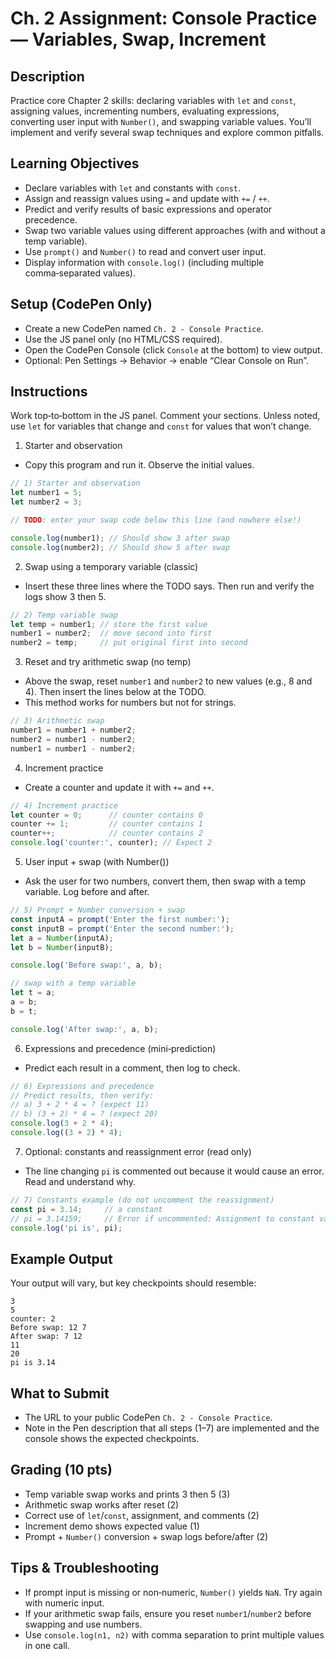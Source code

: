 # Ch. 2 Assignment: Console Practice — Variables, Swap, Increment

## Description

Practice core Chapter 2 skills: declaring variables with `let` and `const`, assigning values, incrementing numbers, evaluating expressions, converting user input with `Number()`, and swapping variable values. You’ll implement and verify several swap techniques and explore common pitfalls.

## Learning Objectives

- Declare variables with `let` and constants with `const`.
- Assign and reassign values using `=` and update with `+=` / `++`.
- Predict and verify results of basic expressions and operator precedence.
- Swap two variable values using different approaches (with and without a temp variable).
- Use `prompt()` and `Number()` to read and convert user input.
- Display information with `console.log()` (including multiple comma‑separated values).

## Setup (CodePen Only)

- Create a new CodePen named `Ch. 2 - Console Practice`.
- Use the JS panel only (no HTML/CSS required).
- Open the CodePen Console (click `Console` at the bottom) to view output.
- Optional: Pen Settings → Behavior → enable “Clear Console on Run”.

## Instructions

Work top‑to‑bottom in the JS panel. Comment your sections. Unless noted, use `let` for variables that change and `const` for values that won’t change.

1) Starter and observation
- Copy this program and run it. Observe the initial values.

```js
// 1) Starter and observation
let number1 = 5;
let number2 = 3;

// TODO: enter your swap code below this line (and nowhere else!)

console.log(number1); // Should show 3 after swap
console.log(number2); // Should show 5 after swap
```

2) Swap using a temporary variable (classic)
- Insert these three lines where the TODO says. Then run and verify the logs show 3 then 5.

```js
// 2) Temp variable swap
let temp = number1; // store the first value
number1 = number2;  // move second into first
number2 = temp;     // put original first into second
```

3) Reset and try arithmetic swap (no temp)
- Above the swap, reset `number1` and `number2` to new values (e.g., 8 and 4). Then insert the lines below at the TODO.
- This method works for numbers but not for strings.

```js
// 3) Arithmetic swap
number1 = number1 + number2;
number2 = number1 - number2;
number1 = number1 - number2;
```

4) Increment practice
- Create a counter and update it with `+=` and `++`.

```js
// 4) Increment practice
let counter = 0;      // counter contains 0
counter += 1;         // counter contains 1
counter++;            // counter contains 2
console.log('counter:', counter); // Expect 2
```

5) User input + swap (with Number())
- Ask the user for two numbers, convert them, then swap with a temp variable. Log before and after.

```js
// 5) Prompt + Number conversion + swap
const inputA = prompt('Enter the first number:');
const inputB = prompt('Enter the second number:');
let a = Number(inputA);
let b = Number(inputB);

console.log('Before swap:', a, b);

// swap with a temp variable
let t = a;
a = b;
b = t;

console.log('After swap:', a, b);
```

6) Expressions and precedence (mini‑prediction)
- Predict each result in a comment, then log to check.

```js
// 6) Expressions and precedence
// Predict results, then verify:
// a) 3 + 2 * 4 = ? (expect 11)
// b) (3 + 2) * 4 = ? (expect 20)
console.log(3 + 2 * 4);
console.log((3 + 2) * 4);
```

7) Optional: constants and reassignment error (read only)
- The line changing `pi` is commented out because it would cause an error. Read and understand why.

```js
// 7) Constants example (do not uncomment the reassignment)
const pi = 3.14;     // a constant
// pi = 3.14159;     // Error if uncommented: Assignment to constant variable.
console.log('pi is', pi);
```

## Example Output

Your output will vary, but key checkpoints should resemble:

```
3
5
counter: 2
Before swap: 12 7
After swap: 7 12
11
20
pi is 3.14
```

## What to Submit

- The URL to your public CodePen `Ch. 2 - Console Practice`.
- Note in the Pen description that all steps (1–7) are implemented and the console shows the expected checkpoints.

## Grading (10 pts)

- Temp variable swap works and prints 3 then 5 (3)
- Arithmetic swap works after reset (2)
- Correct use of `let`/`const`, assignment, and comments (2)
- Increment demo shows expected value (1)
- Prompt + `Number()` conversion + swap logs before/after (2)

## Tips & Troubleshooting

- If prompt input is missing or non‑numeric, `Number()` yields `NaN`. Try again with numeric input.
- If your arithmetic swap fails, ensure you reset `number1`/`number2` before swapping and use numbers.
- Use `console.log(n1, n2)` with comma separation to print multiple values in one call.
